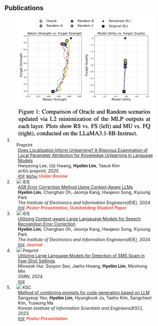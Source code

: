 <h2 id="publications" style="margin: 2px 0px -15px;">Publications</h2>

<div class="publications">
<ol class="bibliography">

<li>
<div class="pub-row">

  <div class="col-sm-3 abbr" style="position: relative;padding-right: 15px;padding-left: 15px;">
    <img src="assets/img/arxiv-does.png" class="teaser img-fluid z-depth-1">
    <abbr class="badge">Preprint</abbr>
  </div>

  <div class="col-sm-9" style="position: relative;padding-right: 15px;padding-left: 20px;">
    <div class="title"><a href="https://www.arxiv.org/pdf/2505.16252">Does Localization Inform Unlearning? A Rigorous Examination of Local Parameter Attribution for Knowledge Unlearning in Language Models</a></div>
    <div class="author">Hwiyeong Lee, Uiji Hwang, <strong>Hyelim Lim</strong>, Taeuk Kim</div>
    <div class="periodical"><em>arXiv preprint, 2025.</em></div>
    <div class="links">
      <a href="https://www.arxiv.org/pdf/2505.16252" class="btn btn-sm z-depth-0" role="button" target="_blank" style="font-size:12px;">PDF</a>
      <a href="https://arxiv.org/bibtex/2505.16252" class="btn btn-sm z-depth-0" role="button" target="_blank" style="font-size:12px;">BibTex</a>
      <strong><i style="color:#e74d3c">Under Review</i></strong>
    </div>
  </div>
</div>
</li>

<li>
<div class="pub-row">

  <div class="col-sm-3 abbr" style="position: relative;padding-right: 15px;padding-left: 15px;">
    <img src="assets/img/arxiv.png" class="teaser img-fluid z-depth-1">
    <abbr class="badge">IEIE</abbr>
  </div>

  <div class="col-sm-9" style="position: relative;padding-right: 15px;padding-left: 20px;">
    <div class="title"><a href="https://www.dbpia.co.kr/Journal/articleDetail?nodeId=NODE12036328">ASR Error Correction Method Using Context-Aware LLMs</a></div>
    <div class="author"><strong>Hyelim Lim</strong>, Changhan Oh, Jeomja Kang, Hwajeon Song, Kiyoung Park</div>
    <div class="periodical"><em>The Institute of Electronics and Information Engineers(IEIE), 2024.</em></div>
    <div class="links">
      <a href="https://www.dbpia.co.kr/Journal/articleDetail?nodeId=NODE12036328" class="btn btn-sm z-depth-0" role="button" target="_blank" style="font-size:12px;">PDF</a>
      <strong><i style="color:#e74d3c">Poster Presentation, Outstanding Student Paper</i></strong>
    </div>
  </div>
</div>
</li>

<li>
<div class="pub-row">

  <div class="col-sm-3 abbr" style="position: relative;padding-right: 15px;padding-left: 15px;">
    <img src="assets/img/arxiv.png" class="teaser img-fluid z-depth-1">
    <abbr class="badge">IEIE</abbr>
  </div>

  <div class="col-sm-9" style="position: relative;padding-right: 15px;padding-left: 20px;">
    <div class="title"><a href="https://www.dbpia.co.kr/Journal/articleDetail?nodeId=NODE12117416">Utilizing Context-aware Large Langauage Models for Speech Recognition Error Correction</a></div>
    <div class="author"><strong>Hyelim Lim</strong>, Changhan Oh, Jeomja Kang, Hwajeon Song, Kiyoung Park</div>
    <div class="periodical"><em>The Institute of Electronics and Information Engineers(IEIE), 2024.</em></div>
    <div class="links">
      <a href="https://www.dbpia.co.kr/Journal/articleDetail?nodeId=NODE12117416" class="btn btn-sm z-depth-0" role="button" target="_blank" style="font-size:12px;">PDF</a>
      <strong><i style="color:#e74d3c">Journal</i></strong>
    </div>
  </div>
</div>
</li>

<li>
<div class="pub-row">

  <div class="col-sm-3 abbr" style="position: relative;padding-right: 15px;padding-left: 15px;">
    <img src="assets/img/arxiv.png" class="teaser img-fluid z-depth-1">
    <abbr class="badge">Preprint</abbr>
  </div>

  <div class="col-sm-9" style="position: relative;padding-right: 15px;padding-left: 20px;">
    <div class="title"><a href="https://papers.ssrn.com/sol3/papers.cfm?abstract_id=4815382">Utilizing Large Language Models for Detection of SMS Spam in Few-Shot Settings</a></div>
    <div class="author">Minseok Hur, Sooyon Seo, Jaeho Hwang, <strong>Hyelim Lim</strong>, Moohong Min</div>
    <div class="periodical"><em>SSRN, 2024.</em></div>
    <div class="links">
      <a href="https://papers.ssrn.com/sol3/papers.cfm?abstract_id=4815382" class="btn btn-sm z-depth-0" role="button" target="_blank" style="font-size:12px;">PDF</a>
    </div>
  </div>
</div>
</li>

<li>
<div class="pub-row">

  <div class="col-sm-3 abbr" style="position: relative;padding-right: 15px;padding-left: 15px;">
    <img src="assets/img/arxiv.png" class="teaser img-fluid z-depth-1">
    <abbr class="badge">KSC</abbr>
  </div>

  <div class="col-sm-9" style="position: relative;padding-right: 15px;padding-left: 20px;">
    <div class="title"><a href="https://www.dbpia.co.kr/Journal/articleDetail?nodeId=NODE11705189">Method of combining prompts for code generation based on LLM</a></div>
    <div class="author">Sangyeop Yeo, <strong>Hyelim Lim</strong>, Hyungkook Ju, Taeho Kim, Sangcheol Kim, Yuseung Ma</div>
    <div class="periodical"><em>Korean Institute of Information Scientists and Engineers(KSC), 2023.</em></div>
    <div class="links">
      <a href="https://www.dbpia.co.kr/Journal/articleDetail?nodeId=NODE11705189" class="btn btn-sm z-depth-0" role="button" target="_blank" style="font-size:12px;">PDF</a>
      <strong><i style="color:#e74d3c">Poster Presentation</i></strong>
    </div>
  </div>
</div>
</li>

  
<br>

</ol>
</div>
